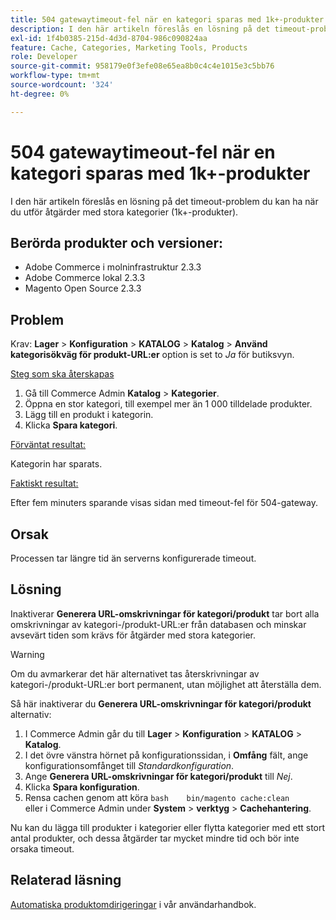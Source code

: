 ```yaml
---
title: 504 gatewaytimeout-fel när en kategori sparas med 1k+-produkter
description: I den här artikeln föreslås en lösning på det timeout-problem du kan ha när du utför åtgärder med stora kategorier (1k+-produkter).
exl-id: 1f4b0385-215d-4d3d-8704-986c090824aa
feature: Cache, Categories, Marketing Tools, Products
role: Developer
source-git-commit: 958179e0f3efe08e65ea8b0c4c4e1015e3c5bb76
workflow-type: tm+mt
source-wordcount: '324'
ht-degree: 0%

---
```


# 504 gatewaytimeout-fel när en kategori sparas med 1k+-produkter

I den här artikeln föreslås en lösning på det timeout-problem du kan ha när du utför åtgärder med stora kategorier (1k+-produkter).

## Berörda produkter och versioner:

* Adobe Commerce i molninfrastruktur 2.3.3
* Adobe Commerce lokal 2.3.3
* Magento Open Source 2.3.3

## Problem

Krav: **Lager** > **Konfiguration** > **KATALOG** > **Katalog** > **Använd kategorisökväg för produkt-URL:er** option is set to *Ja* för butiksvyn.

<u>Steg som ska återskapas</u>

1. Gå till Commerce Admin **Katalog** > **Kategorier**.
1. Öppna en stor kategori, till exempel mer än 1 000 tilldelade produkter.
1. Lägg till en produkt i kategorin.
1. Klicka **Spara kategori**.

<u>Förväntat resultat:</u>

Kategorin har sparats.

<u>Faktiskt resultat:</u>

Efter fem minuters sparande visas sidan med timeout-fel för 504-gateway.

## Orsak

Processen tar längre tid än serverns konfigurerade timeout.

## Lösning

Inaktiverar **Generera URL-omskrivningar för kategori/produkt** tar bort alla omskrivningar av kategori-/produkt-URL:er från databasen och minskar avsevärt tiden som krävs för åtgärder med stora kategorier.

>[!WARNING]
>
>Om du avmarkerar det här alternativet tas återskrivningar av kategori-/produkt-URL:er bort permanent, utan möjlighet att återställa dem.

Så här inaktiverar du **Generera URL-omskrivningar för kategori/produkt** alternativ:

1. I Commerce Admin går du till **Lager** > **Konfiguration** > **KATALOG** > **Katalog**.
1. I det övre vänstra hörnet på konfigurationssidan, i **Omfång** fält, ange konfigurationsomfånget till *Standardkonfiguration*.
1. Ange **Generera URL-omskrivningar för kategori/produkt** till *Nej*.
1. Klicka **Spara konfiguration**.
1. Rensa cachen genom att köra    ```bash    bin/magento cache:clean    ```    eller i Commerce Admin under **System** > **verktyg** > **Cachehantering**.

Nu kan du lägga till produkter i kategorier eller flytta kategorier med ett stort antal produkter, och dessa åtgärder tar mycket mindre tid och bör inte orsaka timeout.

## Relaterad läsning

[Automatiska produktomdirigeringar](https://docs.magento.com/user-guide/v2.3/marketing/url-redirect-product-automatic.html) i vår användarhandbok.
